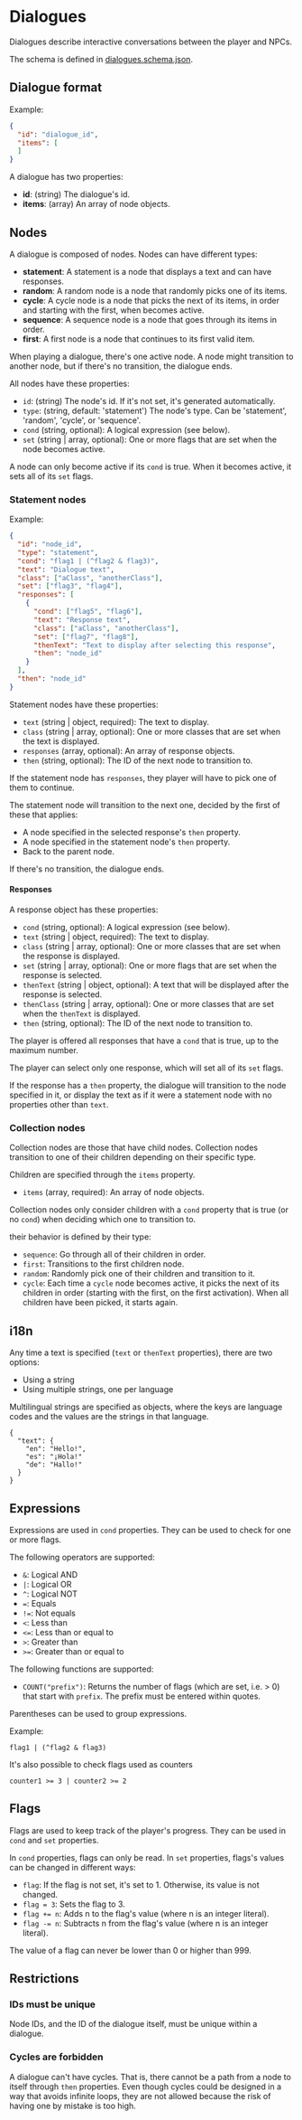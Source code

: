 # Dialogues

Dialogues describe interactive conversations between the player and NPCs.

The schema is defined in [dialogues.schema.json](../specs/dialogue.schema.json).

## Dialogue format

Example:

```json
{
  "id": "dialogue_id",
  "items": [
  ]
}
```

A dialogue has two properties:

- **id**: (string) The dialogue's id.
- **items**: (array) An array of node objects.

## Nodes

A dialogue is composed of nodes. Nodes can have different types:

- **statement**: A statement is a node that displays a text and can have responses.
- **random**: A random node is a node that randomly picks one of its items.
- **cycle**: A cycle node is a node that picks the next of its items, in order and starting with 
    the first, when becomes active.
- **sequence**: A sequence node is a node that goes through its items in order.
- **first**: A first node is a node that continues to its first valid item.

When playing a dialogue, there's one active node. A node might transition to another node, but if
there's no transition, the dialogue ends.

All nodes have these properties:

- `id`: (string) The node's id. If it's not set, it's generated automatically.
- `type`: (string, default: 'statement') The node's type. Can be 'statement', 'random', 'cycle', or
  'sequence'.
- `cond` (string, optional): A logical expression (see below).
- `set` (string | array, optional): One or more flags that are set when the node becomes active.

A node can only become active if its `cond` is true. When it becomes active, it
sets all of its `set` flags.

### Statement nodes

Example:

```json
{
  "id": "node_id",
  "type": "statement",
  "cond": "flag1 | (^flag2 & flag3)",
  "text": "Dialogue text",
  "class": ["aClass", "anotherClass"],
  "set": ["flag3", "flag4"],
  "responses": [
    {
      "cond": ["flag5", "flag6"],
      "text": "Response text",
      "class": ["aClass", "anotherClass"],
      "set": ["flag7", "flag8"],
      "thenText": "Text to display after selecting this response",
      "then": "node_id"
    }
  ],
  "then": "node_id"
}
```

Statement nodes have these properties:

- `text` (string | object, required): The text to display.
- `class` (string | array, optional): One or more classes that are set when the text is displayed.
- `responses` (array, optional): An array of response objects.
- `then` (string, optional): The ID of the next node to transition to.

If the statement node has `responses`, they player will have to pick one of them to continue.

The statement node will transition to the next one, decided by the first of these that applies:

- A node specified in the selected response's `then` property.
- A node specified in the statement node's `then` property.
- Back to the parent node.

If there's no transition, the dialogue ends.

#### Responses

A response object has these properties:

- `cond` (string, optional): A logical expression (see below).
- `text` (string | object, required): The text to display.
- `class` (string | array, optional): One or more classes that are set when the response is displayed.
- `set` (string | array, optional): One or more flags that are set when the response is selected.
- `thenText` (string | object, optional): A text that will be displayed after the response is selected.
- `thenClass` (string | array, optional): One or more classes that are set when the `thenText` is displayed.
- `then` (string, optional): The ID of the next node to transition to.

The player is offered all responses that have a `cond` that is true, up to the maximum number.

The player can select only one response, which will set all of its `set` flags.

If the response has a `then` property, the dialogue will transition to the node specified in it, or
display the text as if it were a statement node with no properties other than `text`.

### Collection nodes

Collection nodes are those that have child nodes. Collection nodes transition to one of their
children depending on their specific type.

Children are specified through the `items` property.

- `items` (array, required): An array of node objects.

Collection nodes only consider children with a `cond` property that is true (or no `cond`) when
deciding which one to transition to.

their behavior is defined by their type:

- `sequence`: Go through all of their children in order.
- `first`: Transitions to the first children node.
- `random`: Randomly pick one of their children and transition to it.
- `cycle`: Each time a `cycle` node becomes active, it picks the next of its children in order
    (starting with the first, on the first activation). When all children have been picked, it 
    starts again.

## i18n

Any time a text is specified (`text` or `thenText` properties), there are two options:

- Using a string
- Using multiple strings, one per language

Multilingual strings are specified as objects, where the keys are language codes and the values are
the strings in that language.

```
{
  "text": {
    "en": "Hello!",
    "es": "¡Hola!"
    "de": "Hallo!"
  }
}
```

## Expressions

Expressions are used in `cond` properties. They can be used to check for one or more flags.

The following operators are supported:

- `&`: Logical AND
- `|`: Logical OR
- `^`: Logical NOT
- `=`: Equals
- `!=`: Not equals
- `<`: Less than
- `<=`: Less than or equal to
- `>`: Greater than
- `>=`: Greater than or equal to

The following functions are supported:

- `COUNT("prefix")`: Returns the number of flags (which are set, i.e. > 0) that start with `prefix`. 
  The prefix must be entered within quotes.

Parentheses can be used to group expressions.

Example:

```
flag1 | (^flag2 & flag3)
```

It's also possible to check flags used as counters

```
counter1 >= 3 | counter2 >= 2
```

## Flags

Flags are used to keep track of the player's progress. They can be used in `cond` and `set` properties.

In `cond` properties, flags can only be read. In `set` properties, flags's values can be changed 
in different ways:

- `flag`: If the flag is not set, it's set to 1. Otherwise, its value is not changed.
- `flag = 3`: Sets the flag to 3.
- `flag += n`: Adds n to the flag's value (where n is an integer literal).
- `flag -= n`: Subtracts n from the flag's value (where n is an integer literal).

The value of a flag can never be lower than 0 or higher than 999.

## Restrictions

### IDs must be unique

Node IDs, and the ID of the dialogue itself, must be unique within a dialogue.

### Cycles are forbidden

A dialogue can't have cycles. That is, there cannot be a path from a node to itself through 
`then` properties. Even though cycles could be designed in a way that avoids infinite loops,
they are not allowed because the risk of having one by mistake is too high.
